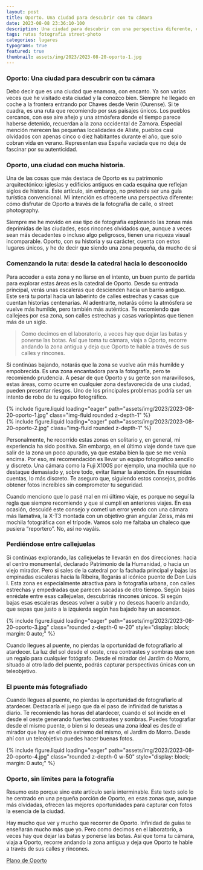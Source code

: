 ```yaml
---
layout: post
title: Oporto. Una ciudad para descubrir con tu cámara
date: 2023-08-08 23:36:10-100
description: Una ciudad para descubrir con una perspectiva diferente, cómo disfrutar de Oporto a través de la fotografía de calle, o street photography
tags: rutas fotografia street-photo
categories: lugares
typograms: true
featured: true
thumbnail: assets/img/2023/2023-08-20-oporto-1.jpg
---
```


### Oporto: Una ciudad para descubrir con tu cámara

Debo decir que es una ciudad que enamora, con encanto. Ya son varias veces que he visitado esta ciudad y la conozco bien. Siempre he llegado en coche a la frontera entrando por Chaves desde Verín (Ourense). Si te cuadra, es una ruta que recomiendo por sus paisajes únicos. Los pueblos cercanos, con ese aire añejo y una atmósfera donde el tiempo parece haberse detenido, recuerdan a la zona occidental de Zamora. Especial mención merecen las pequeñas localidades de Aliste, pueblos casi olvidados con apenas cinco o diez habitantes durante el año, que solo cobran vida en verano. Representan esa España vaciada que no deja de fascinar por su autenticidad.


### Oporto, una ciudad con mucha historia.
Una de las cosas que más destaca de Oporto es su patrimonio arquitectónico: iglesias y edificios antiguos en cada esquina que reflejan siglos de historia. Este artículo, sin embargo, no pretende ser una guía turística convencional. Mi intención es ofrecerte una perspectiva diferente: cómo disfrutar de Oporto a través de la fotografía de calle, o street photography.

Siempre me he movido en ese tipo de fotografía explorando las zonas más deprimidas de las ciudades, esos rincones olvidados que, aunque a veces sean más decadentes o incluso algo peligrosos, tienen una riqueza visual incomparable. Oporto, con su historia y su carácter, cuenta con estos lugares únicos, y he de decir que siendo una zona pequeña, da mucho de si

### Comenzando la ruta: desde la catedral hacia lo desconocido
Para acceder a esta zona y no liarse en el intento, un buen punto de partida para explorar estas áreas es la catedral de Oporto.
Desde su entrada principal, verás unas escaleras que descienden hacia un barrio antiguo. Este será tu portal hacia un laberinto de calles estrechas y casas que cuentan historias centenarias. Al adentrarte, notarás cómo la atmósfera se vuelve más humilde, pero también más auténtica. 
Te recomiendo que callejees por esa zona, son calles estrechas y casas variopintas que tienen más de un siglo. 

>Como decimos en el laboratorio, a veces hay que dejar las batas y ponerse las botas. Así que toma tu cámara, viaja a Oporto, recorre andando la zona antigua y deja que Oporto te hable a través de sus calles y rincones.

Si continúas bajando, notarás que la zona se vuelve aún más humilde y empobrecida. Es una zona encantadora para la fotografía, pero te recomiendo prudencia. A pesar de que Oporto y su gente son maravillosos, estas áreas, como ocurre en cualquier zona desfavorecida de una ciudad, pueden presentar riesgos. Uno de los principales problemas podría ser un intento de robo de tu equipo fotográfico.

<div class="row mt-3">
<div class="col-sm mt-3 mt-md-0">
{% include figure.liquid loading="eager" path="assets/img/2023/2023-08-20-oporto-1.jpg" class="img-fluid rounded z-depth-1" %}
</div>
<div class="col-sm mt-3 mt-md-0">
{% include figure.liquid loading="eager" path="assets/img/2023/2023-08-20-oporto-2.jpg" class="img-fluid rounded z-depth-1" %}
</div>
</div>

Personalmente, he recorrido estas zonas en solitario y, en general, mi experiencia ha sido positiva. Sin embargo, en el último viaje donde tuve que salir de la zona un poco apurado, ya que estaba bien la que se me venía encima. Por eso, mi recomendación es llevar un equipo fotográfico sencillo y discreto. Una cámara como la Fuji X100S por ejemplo, una mochila que no destaque demasiado y, sobre todo, evitar llamar la atención. En resumidas cuentas, lo más discreto. Te aseguro que, siguiendo estos consejos, podrás obtener fotos increíbles sin comprometer tu seguridad.

Cuando menciono que lo pasé mal en mi último viaje, es porque no seguí la regla que siempre recomiendo y que sí cumplí en anteriores viajes. En esa ocasión, descuidé este consejo y cometí un error yendo con una cámara más llamativa, la X-T3 montada con un objetivo gran angular Zeiss, más mi mochila fotográfica con el trípode. Vamos solo me faltaba un chaleco que pusiera “reportero”. No, así no vayáis.

### Perdiéndose entre callejuelas

Si continúas explorando, las callejuelas te llevarán en dos direcciones: hacia el centro monumental, declarado Patrimonio de la Humanidad, o hacia un viejo mirador.
Pero si sales de la catedral por la fachada principal y bajas las empinadas escaleras hacia la Ribeira, llegarás al icónico puente de Don Luis I. Esta zona es especialmente atractiva para la fotografía urbana, con calles estrechas y empedradas que parecen sacadas de otro tiempo. Según bajas enrédate entre esas callejuelas, descubrirás rincones únicos. Si según bajas esas escaleras deseas volver a subir y no deseas hacerlo andando, que sepas que justo a la izquierda según has bajado hay un ascensor.

<div class="text-center">
{% include figure.liquid loading="eager" path="assets/img/2023/2023-08-20-oporto-3.jpg" class="rounded z-depth-0 w-20" style="display: block; margin: 0 auto;" %}   
</div>

Cuando llegues al puente, no pierdas la oportunidad de fotografiarlo al atardecer. La luz del sol desde el oeste, crea contrastes y sombras que son un regalo para cualquier fotógrafo. Desde el mirador del Jardim do Morro, situado al otro lado del puente, podrás capturar perspectivas únicas con un teleobjetivo.

### El puente más fotografiado

Cuando llegues al puente, no pierdas la oportunidad de fotografiarlo al atardecer. Destacaría el juego que da el paso de infinidad de turistas a diario. Te recomiendo las horas del atardecer, cuando el sol incide en el desde el oeste generando fuertes contrastes y sombras. Puedes fotografiar desde el mismo puente, o bien si lo deseas una zona ideal es desde el mirador que hay en el otro extremo del mismo, el Jardim do Morro. Desde ahí con un teleobjetivo puedes hacer buenas fotos.

<div class="text-center">
{% include figure.liquid loading="eager" path="assets/img/2023/2023-08-20-oporto-4.jpg" class="rounded z-depth-0 w-50" style="display: block; margin: 0 auto;" %}   
</div>

### Oporto, sin límites para la fotografía
Resumo esto porque sino este artículo sería interminable. Este texto solo lo he centrado en una pequeña porción de Oporto, en esas zonas que, aunque más olvidadas, ofrecen las mejores oportunidades para capturar con fotos la esencia de la ciudad.

Hay mucho que ver y mucho que recorrer de Oporto. Infinidad de guías te enseñarán mucho más que yo. Pero como decimos en el laboratorio, a veces hay que dejar las batas y ponerse las botas. Así que toma tu cámara, viaja a Oporto, recorre andando la zona antigua y deja que Oporto te hable a través de sus calles y rincones.


[Plano de Oporto](https://www.masoporto.com/wp-content/uploads/2020/03/mapa-turistico-oporto.jpg
 "Haz click para descargar en pdf")





